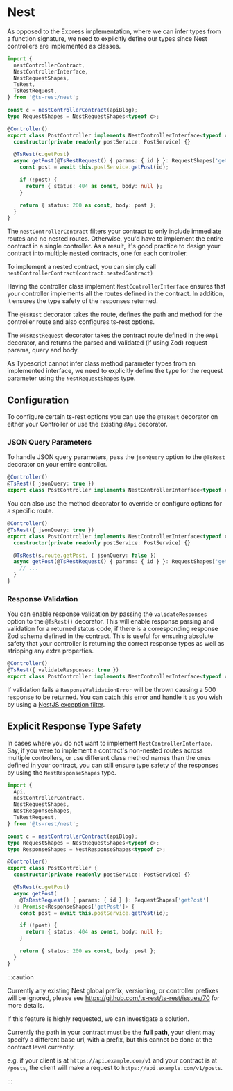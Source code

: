 # Nest

As opposed to the Express implementation, where we can infer types from a function signature, we need to explicitly define our types since Nest controllers are implemented as classes.

```typescript
import {
  nestControllerContract,
  NestControllerInterface,
  NestRequestShapes,
  TsRest,
  TsRestRequest,
} from '@ts-rest/nest';

const c = nestControllerContract(apiBlog);
type RequestShapes = NestRequestShapes<typeof c>;

@Controller()
export class PostController implements NestControllerInterface<typeof c> {
  constructor(private readonly postService: PostService) {}

  @TsRest(c.getPost)
  async getPost(@TsRestRequest() { params: { id } }: RequestShapes['getPost']) {
    const post = await this.postService.getPost(id);

    if (!post) {
      return { status: 404 as const, body: null };
    }

    return { status: 200 as const, body: post };
  }
}
```

The `nestControllerContract` filters your contract to only include immediate routes and no nested routes. Otherwise, you'd have to implement the entire contract in a single controller. As a result, it's good practice to design your contract into multiple nested contracts, one for each controller.

To implement a nested contract, you can simply call `nestControllerContract(contract.nestedContract)`

Having the controller class implement `NestControllerInterface` ensures that your controller implements all the routes defined in the contract. In addition, it ensures the type safety of the responses returned.

The `@TsRest` decorator takes the route, defines the path and method for the controller route and also configures ts-rest options.

The `@TsRestRequest` decorator takes the contract route defined in the `@Api` decorator, and returns the parsed and validated (if using Zod) request params, query and body.

As Typescript cannot infer class method parameter types from an implemented interface, we need to explicitly define the type for the request parameter using the `NestRequestShapes` type. 

## Configuration

To configure certain ts-rest options you can use the `@TsRest` decorator on either your Controller or use the existing `@Api` decorator.

### JSON Query Parameters

To handle JSON query parameters, pass the `jsonQuery` option to the `@TsRest` decorator on your entire controller.

```typescript
@Controller()
@TsRest({ jsonQuery: true })
export class PostController implements NestControllerInterface<typeof c> {}
```

You can also use the method decorator to override or configure options for a specific route.

```typescript
@Controller()
@TsRest({ jsonQuery: true })
export class PostController implements NestControllerInterface<typeof c> {
  constructor(private readonly postService: PostService) {}

  @TsRest(s.route.getPost, { jsonQuery: false })
  async getPost(@TsRestRequest() { params: { id } }: RequestShapes['getPost']) {
    // ...
  }
}
```

### Response Validation

You can enable response validation by passing the `validateResponses` option to the `@TsRest()` decorator.
This will enable response parsing and validation for a returned status code, if there is a corresponding response Zod schema defined in the contract.
This is useful for ensuring absolute safety that your controller is returning the correct response types as well as stripping any extra properties.

```typescript
@Controller()
@TsRest({ validateResponses: true })
export class PostController implements NestControllerInterface<typeof c> {}
```

If validation fails a `ResponseValidationError` will be thrown causing a 500 response to be returned.
You can catch this error and handle it as you wish by using a [NestJS exception filter](https://docs.nestjs.com/exception-filters).

## Explicit Response Type Safety

In cases where you do not want to implement `NestControllerInterface`.
Say, if you were to implement a contract's non-nested routes across multiple controllers, or use different class method names than the ones defined in your contract, you can still ensure type safety of the responses by using the `NestResponseShapes` type.

```typescript
import {
  Api,
  nestControllerContract,
  NestRequestShapes,
  NestResponseShapes,
  TsRestRequest,
} from '@ts-rest/nest';

const c = nestControllerContract(apiBlog);
type RequestShapes = NestRequestShapes<typeof c>;
type ResponseShapes = NestResponseShapes<typeof c>;

@Controller()
export class PostController {
  constructor(private readonly postService: PostService) {}

  @TsRest(c.getPost)
  async getPost(
    @TsRestRequest() { params: { id } }: RequestShapes['getPost']
  ): Promise<ResponseShapes['getPost']> {
    const post = await this.postService.getPost(id);

    if (!post) {
      return { status: 404 as const, body: null };
    }

    return { status: 200 as const, body: post };
  }
}
```

:::caution

Currently any existing Nest global prefix, versioning, or controller prefixes will be ignored, please see https://github.com/ts-rest/ts-rest/issues/70 for more details.

If this feature is highly requested, we can investigate a solution.

Currently the path in your contract must be the **full path**, your client may specify a different base url, with a prefix, but this cannot be done at the contract level currently.

e.g. if your client is at `https://api.example.com/v1` and your contract is at `/posts`, the client will make a request to `https://api.example.com/v1/posts`.

:::
